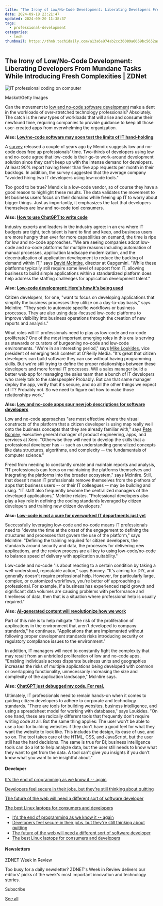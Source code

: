 ```yaml
---
title: "The Irony of Low/No-Code Development: Liberating Developers From Mundane Tasks While Introducing Fresh Complexities | ZDNet"
date: 2024-09-18 23:21:47
updated: 2024-09-20 11:38:37
tags:
  - professional-development
categories:
  - tech
thumbnail: https://thmb.techidaily.com/a13a6e974ab2cc36089a6059bc5652aa7fea0848996089325ea48fd7dd51fd22.jpg
---
```


## The Irony of Low/No-Code Development: Liberating Developers From Mundane Tasks While Introducing Fresh Complexities | ZDNet

![IT professional coding on computer](https://www.zdnet.com/a/img/resize/49468273768154dcd1f3f058c39f34ab56ec76a5/2023/04/03/4cf16fad-d1f3-48e4-9e53-4fc5e92fe7db/gettyimages-1180225168.jpg?auto=webp&width=1280)

Maskot/Getty Images

Can the movement to [low and no-code software development](https://www.zdnet.com/article/special-report-what-is-low-code-no-code-a-guide-to-development-platforms/) make a dent in the workloads of over-stretched technology professionals? Absolutely. The catch is the new types of workloads that will arise and consume their newfound time, requiring companies to provide guidance to keep all those user-created apps from overwhelming the organization. 

**Also:** [**Low/no-code software may soon test the limits of IT hand-holding**](https://www.zdnet.com/article/start-small-with-low-and-no-code/) 

A [survey](https://www.mendix.com/wp-content/uploads/Mendix%5F2021%5FState%5Fof%5FLowCode%5FWhitepaper.pdf) released a couple of years ago by Mendix suggests low and no-code does free up professionals' time. Two-thirds of developers using low and no-code agree that low-code is their go-to work-around development solution since they can't keep up with the intense demand for developers. At least 90% report having fewer than five app requests per month in their backlogs. In addition, the survey suggested that the average company "avoided hiring two IT developers using low-code tools." 

Too good to be true? Mendix is a low-code vendor, so of course they have a good reason to highlight these results. The data validates the movement to let business users focus on their domains while freeing up IT to worry about bigger things. Just as importantly, it emphasizes the fact that developers themselves are low and no-code tool consumers. 

**Also:** [**How to use ChatGPT to write code**](https://www.zdnet.com/article/how-to-use-chatgpt-to-write-code/)

Industry experts and leaders in the industry agree: in an era where IT budgets are tight, tech talent is hard to find and keep, and business users are more hungry than ever for more capabilities on demand, the time is ripe for low and no-code approaches. "We are seeing companies adopt low-code and no-code platforms for multiple reasons including automation of manual processes, application landscape modernization, and the decentralization of application development to reduce the backlog of demand within IT," says [David McIntire](https://www.linkedin.com/in/david-mcintire-108993/), director at Capgemini. "While these platforms typically still require some level of support from IT, allowing business to build simple applications within a standardized platform does help address the staffing challenges for application development talent."

**Also:** [**Low-code development: Here's how it's being used**](https://www.zdnet.com/article/low-code-development-heres-how-its-being-used/)

Citizen developers, for one, "want to focus on developing applications that simplify the business processes they utilize on a day-to-day basis," says McIntire. "They seek to automate specific workflows or business processes. They are also using data-focused low-code platforms to improve visibility into business operations through the creation of new reports and analysis."

What roles will IT professionals need to play as low-code and no-code proliferate? One of the most important emerging roles in this era is serving as stewards or curators of burgeoning no-code and low-code environments. "We're in an interesting period," says [Mike Loukides](https://www.oreilly.com/people/mike-loukides/), vice president of emerging tech content at O'Reilly Media. "It's great that citizen developers can build software they can use without having programming skills. But we're still trying to define the proper relationships between these developers and more formal IT processes. Will a sales manager build a better web app for managing the sales team than a bunch of IT developers who rarely talk to the salespeople? Probably. But can that same manager deploy the app, verify that it's secure, and do all the other things we expect of IT? Probably not. So we need to figure out how to make those relationships work."

**Also:** [**Low and no-code apps spur new job descriptions for software developers**](https://www.zdnet.com/article/low-code-and-no-code-apps-spur-new-job-descriptions-for-professional-developers/)

Low and no-code approaches "are most effective where the visual constructs of the platform that a citizen developer is using map really well onto the business concepts that they are already familiar with," says [Pete Bonney](https://www.linkedin.com/in/peterbonney/?originalSubdomain=au), executive general manager of product engineering, apps, and services at Xero. "Otherwise they will need to develop the skills that a professional developer has -- such as understanding generalized concepts like data structures, algorithms, and complexity -- the fundamentals of computer science."

Freed from needing to constantly create and maintain reports and analysis, "IT professionals can focus on maintaining the platforms themselves and integrating the platforms into the broader ecosystem," says McIntire. Still, that doesn't mean IT professionals remove themselves from the plethora of apps that business users -- or their IT colleagues -- may be building and using. "IT staff also frequently become the centralized managers of the developed applications," McIntire relates. "Professional developers also play a key role in defining the coding standards leveraged by citizen developers and training new citizen developers." 

**Also:** [**Low-code is not a cure for overworked IT departments just yet**](https://www.zdnet.com/article/low-code-is-not-a-cure-for-overworked-it-departments-just-yet/) 

Successfully leveraging low-code and no-code means IT professionals need to "devote the time at the onset of the engagement to defining the structures and processes that govern the use of the platform," says McIntire. "Defining the training required for citizen developers, the standards around security and data, the processes for delivering new applications, and the review process are all key to using low-code/no-code to balance speed of delivery with application suitability." 

Low-code and no-code "is about reacting to a certain condition by taking a well-understood, repeatable action," says Bonney. "It's aiming for DIY, and generally doesn't require professional help. However, for particularly large, complex, or customized workflows, you're better off approaching a professional. For example, if a business has experienced rapid growth and significant data volumes are causing problems with performance and timeliness of data, then that is a situation where professional help is usually required."

**Also:** [**AI-generated content will revolutionize how we work**](https://www.zdnet.com/article/accenture-technology-vision-2023-and-generalized-ai/)

Part of this role is to help mitigate "the risk of the proliferation of applications in the environment that aren't developed to company standards," he continues. "Applications that are implemented without following proper development standards risks introducing security or regulatory compliance issues to the environment."

In addition, IT managers will need to constantly fight the complexity that may result from an unbridled proliferation of low and no-code apps. "Enabling individuals across disparate business units and geographies increases the risks of multiple applications being developed with common or overlapping functionality, unnecessarily increasing the size and complexity of the application landscape," McIntire says.

**Also:** [**ChatGPT just debugged my code. For real.**](https://www.zdnet.com/article/okay-so-chatgpt-just-debugged-my-code-for-real/)

Ultimately, IT professionals need to remain hands-on when it comes to guiding citizen developers to adhere to corporate and technology standards. "There are tools for building websites, business intelligence, and using a spreadsheet model for working with databases," says Loukides. "On one hand, these are radically different tools that frequently don't require writing code at all. But the same thing applies: The user won't be able to use a tool for building websites if they don't have a good feel for what they want the website to look like. This includes the design, its ease of use, and so on. The tool takes care of the HTML, CSS, and JavaScript, but the user still has the hard decisions. The same is true for BI; business intelligence tools can do a lot to help analyze data, but the user still needs to know what they want to get from the data. A tool can't give you insights if you don't know what you want to be insightful about."

#### Developer

[It's the end of programming as we know it -- again](https://www.zdnet.com/article/its-the-end-of-programming-as-we-know-it-again/ "It's the end of programming as we know it -- again")

[Developers feel secure in their jobs, but they're still thinking about quitting](https://www.zdnet.com/article/developers-feel-secure-in-their-jobs-but-theyre-still-thinking-about-quitting/ "Developers feel secure in their jobs, but they're still thinking about quitting")

[The future of the web will need a different sort of software developer](https://www.zdnet.com/article/the-future-of-the-web-will-need-a-different-sort-of-software-developer/ "The future of the web will need a different sort of software developer")

[The best Linux laptops for consumers and developers](https://www.zdnet.com/article/best-linux-laptop/ "The best Linux laptops for consumers and developers")

* [It's the end of programming as we know it -- again](https://www.zdnet.com/article/its-the-end-of-programming-as-we-know-it-again/ "It's the end of programming as we know it -- again")
* [Developers feel secure in their jobs, but they're still thinking about quitting](https://www.zdnet.com/article/developers-feel-secure-in-their-jobs-but-theyre-still-thinking-about-quitting/ "Developers feel secure in their jobs, but they're still thinking about quitting")
* [The future of the web will need a different sort of software developer](https://www.zdnet.com/article/the-future-of-the-web-will-need-a-different-sort-of-software-developer/ "The future of the web will need a different sort of software developer")
* [The best Linux laptops for consumers and developers](https://www.zdnet.com/article/best-linux-laptop/ "The best Linux laptops for consumers and developers")

#### Newsletters

ZDNET Week in Review

Too busy for a daily newsletter? ZDNET's Week in Review delivers our editors' picks of the week's most important innovation and technology stories.

 Subscribe

[See all](https://www.zdnet.com/newsletters/)

<ins class="adsbygoogle"
     style="display:block"
     data-ad-format="autorelaxed"
     data-ad-client="ca-pub-7571918770474297"
     data-ad-slot="1223367746"></ins>



<ins class="adsbygoogle"
     style="display:block"
     data-ad-client="ca-pub-7571918770474297"
     data-ad-slot="8358498916"
     data-ad-format="auto"
     data-full-width-responsive="true"></ins>
